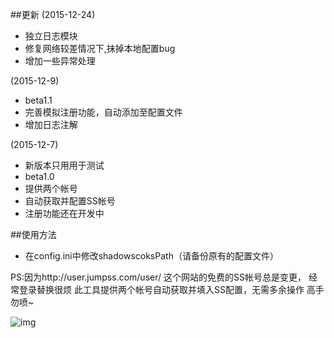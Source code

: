 ##更新
(2015-12-24)
* 独立日志模块
* 修复网络较差情况下,抹掉本地配置bug
* 增加一些异常处理

(2015-12-9)
* beta1.1
* 完善模拟注册功能，自动添加至配置文件
* 增加日志注解

(2015-12-7)
* 新版本只用用于测试
* beta1.0
* 提供两个帐号
* 自动获取并配置SS帐号
* 注册功能还在开发中

##使用方法
* 在config.ini中修改shadowscoksPath（请备份原有的配置文件）


PS:因为http://user.jumpss.com/user/ 这个网站的免费的SS帐号总是变更，
经常登录替换很烦
此工具提供两个帐号自动获取并填入SS配置，无需多余操作
高手勿喷~

![img](http://emojifair.b0.upaiyun.com/1424878908.gif)
